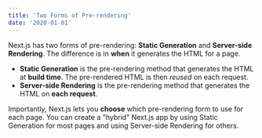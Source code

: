 ```yaml
---
title: 'Two Forms of Pre-rendering'
date: '2020-01-01'
---
```

 
Next.js has two forms of pre-rendering: **Static Generation** and **Server-side Rendering**. The difference is in **when** it generates the HTML for a page.
 
- **Static Generation** is the pre-rendering method that generates the HTML at **build time**. The pre-rendered HTML is then _reused_ on each request.
- **Server-side Rendering** is the pre-rendering method that generates the HTML on **each request**.
 
Importantly, Next.js lets you **choose** which pre-rendering form to use for each page. You can create a "hybrid" Next.js app by using Static Generation for most pages and using Server-side Rendering for others.
